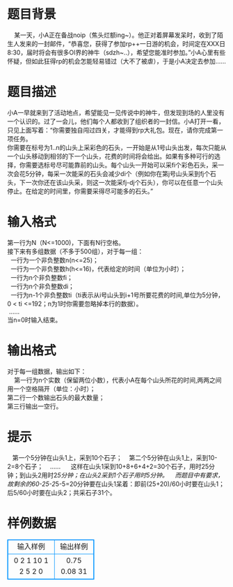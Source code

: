 # 

 
 # 题目背景 
&nbsp;&nbsp;&nbsp;&nbsp;某一天，小A正在备战noip（焦头烂额ing~）。他正对着屏幕发呆时，收到了陌生人发来的一封邮件，“恭喜您，获得了参加rp++一日游的机会，时间定在XXX日8:30，届时将会有很多OI界的神牛（sdzh~..），希望您能准时参加。”小A心里有些怀疑，但如此狂得rp的机会怎能轻易错过（大不了被虐），于是小A决定去参加…… 

 
 # 题目描述 
小A一早就来到了活动地点，希望能见一见传说中的神牛，但发现到场的人里没有一个认识的。过了一会儿，他们每个人都收到了组织者的一封信。小A打开一看，只见上面写着：“你需要独自闯过四关，才能得到rp大礼包。现在，请你完成第一项任务。<BR>你需要在标号为1..n的山头上采彩色的石头，一开始是从1号山头出发，每次只能从一个山头移动到相邻的下一个山头，花费的时间将会给出。如果有多种可行的选择，你需要选标号尽可能靠前的山头。每个山头一开始可以采fi个彩色石头，采一次会花5分钟，每采一次能采的石头会减少di个（例如你在第j号山头采到fj个石头，下一次你还在该山头采，则这一次能采fj-dj个石头），你可以在任意一个山头停止。在给定的时间里，你需要采得尽可能多的石头。”<BR> 

 
 # 输入格式 
第一行为N（N&lt;=1000)，下面有N行空格。<BR>接下来有多组数据（不多于500组），对于每一组：<BR>&nbsp;&nbsp;一行为一个非负整数n(n&lt;=25)；<BR>&nbsp;&nbsp;一行为一个非负整数h(h&lt;=16)，代表给定的时间（单位为小时）；<BR>&nbsp;&nbsp;一行为n个非负整数fi；<BR>&nbsp;&nbsp;一行为n个非负整数di；<BR>&nbsp;&nbsp;一行为n-1个非负整数ti（ti表示从i号山头到i+1号所要花费的时间,单位为5分钟，0&nbsp;&lt;&nbsp;ti&nbsp;&lt;=192；n为1时你需要忽略掉本行的数据）。<BR>&nbsp;……<BR>当n=0时输入结束。<BR> 

 
 # 输出格式 
对于每一组数据，输出如下：<BR>&nbsp;&nbsp;&nbsp;&nbsp;第一行为n个实数（保留两位小数），代表小A在每个山头所花的时间,两两之间用一个空格隔开（单位：小时）；<BR>第二行一个数输出石头的最大数量；<BR>第三行输出一空行。&nbsp;<BR> 

 
 # 提示 
&nbsp;&nbsp;&nbsp;第一个5分钟在山头1上，采到10个石子；&nbsp;&nbsp;&nbsp;&nbsp;第二个5分钟在山头1上，采到10-2=8个石子；&nbsp;&nbsp;&nbsp;&nbsp;......&nbsp;&nbsp;&nbsp;&nbsp;&nbsp;&nbsp;这样在山头1采到10+8+6+4+2=30个石子，用时25分钟；到山头2用时2*5分钟；在山头2采到1个石子用时5分钟。&nbsp;&nbsp;&nbsp;&nbsp;而题目中有要求，故剩余的60-25-2*5-5=20分钟要在山头1呆着：即前(25+20)/60小时要在山头1；后5/60小时要在山头2；共采石子31个。 
# 样例数据
<style>
        table,table tr th, table tr td { border:1px solid #0094ff; }
        table { width: 200px; min-height: 25px; line-height: 25px; text-align: center; border-collapse: collapse;}   
    </style>
<table>
	<tr>
		<td>输入样例</td>
		<td>输出样例</td>
	</tr>
<tr><td>0
2
1
10 1
2 5
2
0
</td><td>0.75 0.08
31

</td></tr></table>

